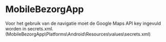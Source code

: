 # MobileBezorgApp

Voor het gebruik van de navigatie moet de Google Maps API key ingevuld worden in secrets.xml. (MobileBezorgApp\Platforms\Android\Resources\values\secrets.xml)